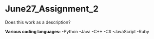 # June27_Assignment_2
Does this work as a description?

**Various coding languages:**
-Python
-Java
-C++
-C#
-JavaScript
-Ruby
